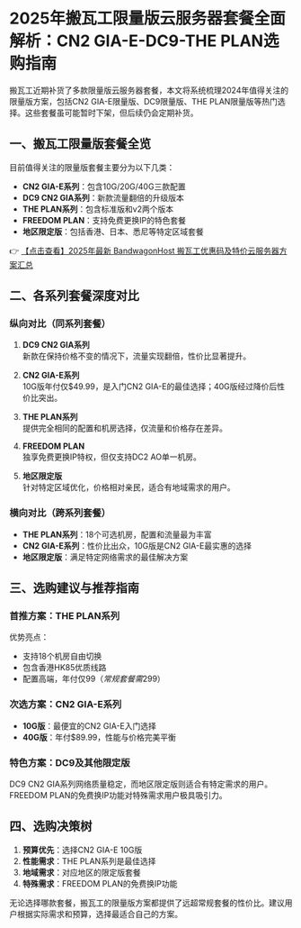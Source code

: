 # 2025年搬瓦工限量版云服务器套餐全面解析：CN2 GIA-E-DC9-THE PLAN选购指南

搬瓦工近期补货了多款限量版云服务器套餐，本文将系统梳理2024年值得关注的限量版方案，包括CN2 GIA-E限量版、DC9限量版、THE PLAN限量版等热门选择。这些套餐虽可能暂时下架，但后续仍会定期补货。

## 一、搬瓦工限量版套餐全览

目前值得关注的限量版套餐主要分为以下几类：

- **CN2 GIA-E系列**：包含10G/20G/40G三款配置
- **DC9 CN2 GIA系列**：新款流量翻倍的升级版本
- **THE PLAN系列**：包含标准版和v2两个版本
- **FREEDOM PLAN**：支持免费更换IP的特色套餐
- **地区限定版**：包括香港、日本、悉尼等特定区域套餐

👉 [【点击查看】2025年最新 BandwagonHost 搬瓦工优惠码及特价云服务器方案汇总](https://bit.ly/banwagon)

## 二、各系列套餐深度对比

### 纵向对比（同系列套餐）

1. **DC9 CN2 GIA系列**  
   新款在保持价格不变的情况下，流量实现翻倍，性价比显著提升。

2. **CN2 GIA-E系列**  
   10G版年付仅$49.99，是入门CN2 GIA-E的最佳选择；40G版经过降价后性价比突出。

3. **THE PLAN系列**  
   提供完全相同的配置和机房选择，仅流量和价格存在差异。

4. **FREEDOM PLAN**  
   独享免费更换IP特权，但仅支持DC2 AO单一机房。

5. **地区限定版**  
   针对特定区域优化，价格相对亲民，适合有地域需求的用户。

### 横向对比（跨系列套餐）

- **THE PLAN系列**：18个可选机房，配置和流量最为丰富
- **CN2 GIA-E系列**：性价比出众，10G版是CN2 GIA-E最实惠的选择
- **地区限定版**：满足特定网络需求的最佳解决方案

## 三、选购建议与推荐指南

### 首推方案：THE PLAN系列

优势亮点：
- 支持18个机房自由切换
- 包含香港HK85优质线路
- 配置高端，年付仅$99（常规套餐需$299）

### 次选方案：CN2 GIA-E系列

- **10G版**：最便宜的CN2 GIA-E入门选择
- **40G版**：年付$89.99，性能与价格完美平衡

### 特色方案：DC9及其他限定版

DC9 CN2 GIA系列网络质量稳定，而地区限定版则适合有特定需求的用户。FREEDOM PLAN的免费换IP功能对特殊需求用户极具吸引力。

## 四、选购决策树

1. **预算优先**：选择CN2 GIA-E 10G版
2. **性能需求**：THE PLAN系列是最佳选择
3. **地域需求**：对应地区的限定版套餐
4. **特殊需求**：FREEDOM PLAN的免费换IP功能

无论选择哪款套餐，搬瓦工的限量版方案都提供了远超常规套餐的性价比。建议用户根据实际需求和预算，选择最适合自己的方案。